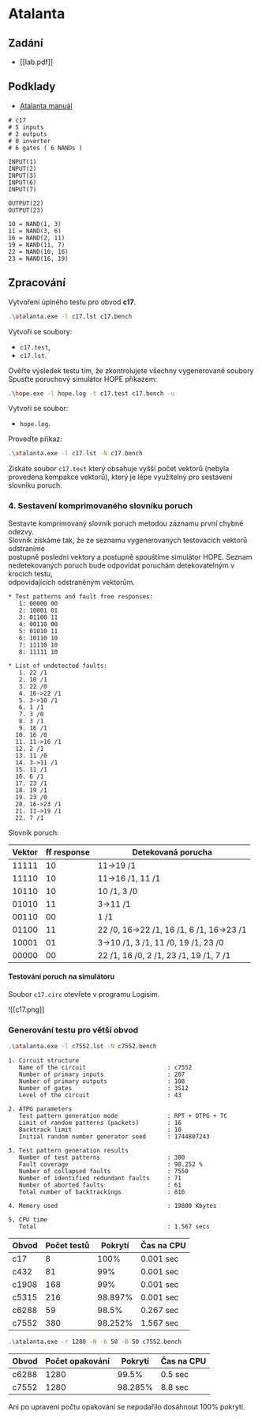 # Atalanta

## Zadání
- [[lab.pdf]]

## Podklady
- [Atalanta manuál](https://ddd.fit.cvut.cz/www/prj/Atalanta-M/index.php?page=manual)

```c17.bench
# c17
# 5 inputs
# 2 outputs
# 0 inverter
# 6 gates ( 6 NANDs )

INPUT(1)
INPUT(2)
INPUT(3)
INPUT(6)
INPUT(7)

OUTPUT(22)
OUTPUT(23)

10 = NAND(1, 3)
11 = NAND(3, 6)
16 = NAND(2, 11)
19 = NAND(11, 7)
22 = NAND(10, 16)
23 = NAND(16, 19)
```

## Zpracování
Vytvoření úplného testu pro obvod **c17**.
```bash
.\atalanta.exe -l c17.lst c17.bench
```
Vytvoří se soubory:
- `c17.test`,
- `c17.lst`.

Ověřte výsledek testu tím, že zkontrolujete všechny vygenerované soubory Spusťte 
poruchový simulátor HOPE příkazem:
```bash
.\hope.exe -l hope.log -t c17.test c17.bench -u
```
Vytvoří se soubor:
- `hope.log`.

Proveďte příkaz:
```bash
.\atalanta.exe -l c17.lst -N c17.bench
```
Získáte soubor `c17.test` který obsahuje vyšší počet vektorů (nebyla provedena 
kompakce vektorů), který je lépe využitelný pro sestavení slovníku poruch. 

### 4. Sestavení  komprimovaného slovníku poruch
Sestavte  komprimovaný  slovník  poruch  metodou  záznamu  první  chybné  odezvy.  
Slovník  získáme  tak,  že  ze  seznamu  vygenerovaných  testovacích  vektorů  odstraníme  
postupně poslední vektory a postupně spouštíme simulátor HOPE. Seznam 
nedetekovaných  poruch  bude  odpovídat  poruchám  detekovatelným  v krocích  testu,  
odpovídajících odstraněným vektorům.

```text
* Test patterns and fault free responses:
   1: 00000 00
   2: 10001 01
   3: 01100 11
   4: 00110 00
   5: 01010 11
   6: 10110 10
   7: 11110 10
   8: 11111 10
```

```text
* List of undetected faults:
   1. 22 /1
   2. 10 /1
   3. 22 /0
   4. 16->22 /1
   5. 3->10 /1
   6. 1 /1
   7. 3 /0
   8. 3 /1
   9. 16 /1
  10. 16 /0
  11. 11->16 /1
  12. 2 /1
  13. 11 /0
  14. 3->11 /1
  15. 11 /1
  16. 6 /1
  17. 23 /1
  18. 19 /1
  19. 23 /0
  20. 16->23 /1
  21. 11->19 /1
  22. 7 /1
```

Slovník poruch:

| Vektor | ff response | Detekovaná porucha |
|--------|-------------|--------------------|
| 11111  | 10          | 11->19 /1          |
| 11110  | 10          | 11->16 /1, 11 /1   |
| 10110  | 10          | 10 /1, 3 /0        |
| 01010  | 11          | 3->11 /1           |
| 00110  | 00          | 1 /1               |
| 01100  | 11 | 22 /0, 16->22 /1, 16 /1, 6 /1, 16->23 /1 |
| 10001  | 01 | 3->10 /1, 3 /1, 11 /0, 19 /1, 23 /0 |
| 00000  | 00 | 22 /1, 16 /0, 2 /1, 23 /1, 19 /1, 7 /1 |

#### Testování poruch na simulátoru

Soubor `c17.circ` otevřete v programu Logisim.

![[c17.png]]

### Generování testu pro větší obvod
```bash
.\atalanta.exe -l c7552.lst -N c7552.bench
```

```text
1. Circuit structure
   Name of the circuit                       : c7552
   Number of primary inputs                  : 207
   Number of primary outputs                 : 108
   Number of gates                           : 3512
   Level of the circuit                      : 43

2. ATPG parameters
   Test pattern generation mode              : RPT + DTPG + TC
   Limit of random patterns (packets)        : 16
   Backtrack limit                           : 10
   Initial random number generator seed      : 1744807243

3. Test pattern generation results
   Number of test patterns                   : 380
   Fault coverage                            : 98.252 %
   Number of collapsed faults                : 7550
   Number of identified redundant faults     : 71
   Number of aborted faults                  : 61
   Total number of backtrackings             : 816

4. Memory used                               : 19800 Kbytes

5. CPU time
   Total                                     : 1.567 secs
```

| Obvod | Počet testů | Pokrytí | Čas na CPU |
|-------|-------------|---------|------------|
| c17   | 8           | 100%    | 0.001 sec  |
| c432  | 81          | 99%    | 0.001 sec   |
| c1908 | 168         | 99%    | 0.001 sec   |
| c5315 | 216         | 98.897% | 0.001 sec  |
| c6288 | 59          | 98.5%   | 0.267 sec  |
| c7552 | 380         | 98.252% | 1.567 sec  |

```bash
.\atalanta.exe -r 1280 -N -b 50 -B 50 c7552.bench
```

| Obvod | Počet opakování | Pokrytí | Čas na CPU |
|-------|-------------|---------|------------|
| c6288 | 1280        | 99.5%   | 0.5 sec  |
| c7552 | 1280        | 98.285% | 8.8 sec  |

Ani po upravení počtu opakování se nepodařilo dosáhnout 100% pokrytí.